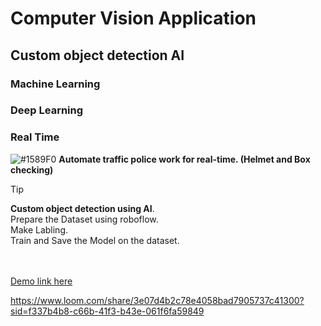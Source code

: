# Computer Vision Application

## Custom object detection AI

### Machine Learning 
### Deep Learning 
### Real Time
 ![#1589F0](https://placehold.co/15x15/1589F0/1589F0.png) **Automate traffic police work for real-time. (Helmet and Box checking)**
<br/>

> [!TIP]
> **Custom object detection using AI**.\
> Prepare the Dataset using roboflow.\
> Make Labling.\
> Train and Save the Model on the dataset.


<br/><br/>
[Demo link here](https://www.loom.com/share/3e07d4b2c78e4058bad7905737c41300?sid=f337b4b8-c66b-41f3-b43e-061f6fa59849)

https://www.loom.com/share/3e07d4b2c78e4058bad7905737c41300?sid=f337b4b8-c66b-41f3-b43e-061f6fa59849


